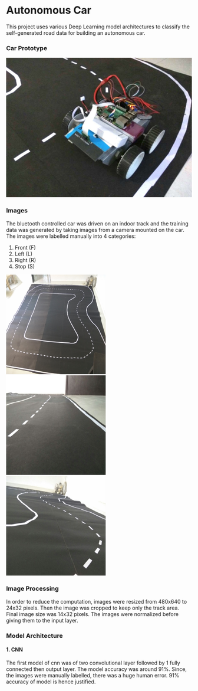 # Autonomous Car

This project uses various Deep Learning model architectures to classify the self-generated road data for building an autonomous car.

### Car Prototype
<img src="https://github.com/First-Of-His-Name/Autonomous-Car-Prototype/blob/master/Car_image.jpg"/>

### Images
The bluetooth controlled car was driven on an indoor track and the training data was generated by taking images from a camera mounted on the car. The images were labelled manually into 4 categories:
1. Front (F)
2. Left  (L)
3. Right (R)
4. Stop  (S)

<img src="https://github.com/First-Of-His-Name/Autonomous-Car-Prototype/blob/master/track_image1.jpg" width="270px" height="270px"/> <img src="https://github.com/First-Of-His-Name/Autonomous-Car-Prototype/blob/master/track_image2.jpg" width="270px" height="270px"/> <img src="https://github.com/First-Of-His-Name/Autonomous-Car-Prototype/blob/master/track_image3.jpg" width="270px" height="270px"/>

### Image Processing
In order to reduce the computation, images were resized from 480x640 to 24x32 pixels.
Then the image was cropped to keep only the track area. Final image size was 14x32 pixels.
The images were normalized before giving them to the input layer.

### Model Architecture
#### 1. CNN
The first model of cnn was of two convolutional layer followed by 1 fully connected then output layer.
The model accuracy was around 91%.
Since, the images were manually labelled, there was a huge human error. 91% accuracy of model is hence justified.

